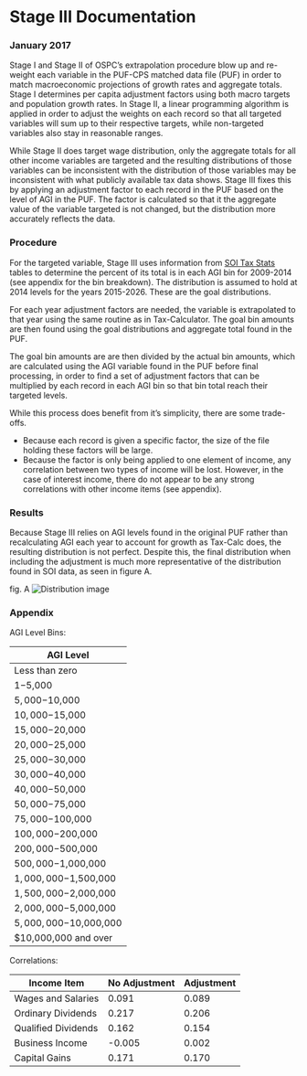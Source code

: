 # Stage III Documentation
### January 2017

Stage I and Stage II of OSPC’s extrapolation procedure blow up and re-weight
each variable in the PUF-CPS matched data file (PUF) in order to match
macroeconomic projections of growth rates and aggregate totals. Stage I
determines per capita adjustment factors using both macro targets and
population growth rates. In Stage II, a linear programming algorithm is applied
in order to adjust the weights on each record so that all targeted variables
will sum up to their respective targets, while non-targeted variables also
stay in reasonable ranges.

While Stage II does target wage distribution, only the aggregate totals for
all other income variables are targeted and the resulting distributions of
those variables can be inconsistent with the distribution of those variables
may be inconsistent with what publicly available tax data shows. Stage III
fixes this by applying an adjustment factor to each record in the PUF based on
the level of AGI in the PUF. The factor is calculated so that it the aggregate
value of the variable targeted is not changed, but the distribution more
accurately reflects the data.

### Procedure

For the targeted variable, Stage III uses information from
[SOI Tax Stats ](https://www.irs.gov/uac/soi-tax-stats-individual-statistical-tables-by-size-of-adjusted-gross-income)
tables to determine the percent of its total is in each AGI bin for 2009-2014
(see appendix for the bin breakdown). The distribution is assumed to hold at
2014 levels for the years 2015-2026. These are the goal distributions.

For each year adjustment factors are needed, the variable is extrapolated to
that year using the same routine as in Tax-Calculator. The goal bin amounts
are then found using the goal distributions and aggregate total found in the
PUF.

The goal bin amounts are are then divided by the actual bin amounts, which are
calculated using the AGI variable found in the PUF before final processing, in
order to find a set of adjustment factors that can be multiplied by each
record in each AGI bin so that bin total reach their targeted levels. 

While this process does benefit from it’s simplicity, there are some
trade-offs. 

* Because each record is given a specific factor,  the size of the file
   holding these factors will be large.
* Because the factor is only being applied to one element of income, any
   correlation between two types of income will be lost. However, in the case
   of interest income, there do not appear to be any strong correlations with
   other income items (see appendix).

### Results
Because Stage III relies on AGI levels found in the original PUF rather than
recalculating AGI each year to account for growth as Tax-Calc does, the
resulting distribution is not perfect. Despite this, the final distribution
when including the adjustment is much more representative of the distribution
found in SOI data, as seen in figure A.

fig. A
![Distribution image](https://github.com/andersonfrailey/Notebook-Uploads/blob/master/intincomedistribution.png)

### Appendix

AGI Level Bins:

| AGI Level              | 
|------------------------| 
| Less than zero         | 
| $1-$5,000              | 
| $5,000 -$10,000        | 
| $10,000-$15,000        | 
| $15,000-$20,000        | 
| $20,000-$25,000        | 
| $25,000-$30,000        | 
| $30,000-$40,000        | 
| $40,000-$50,000        | 
| $50,000-$75,000        | 
| $75,000-$100,000       | 
| $100,000-$200,000      | 
| $200,000-$500,000      | 
| $500,000-$1,000,000    | 
| $1,000,000-$1,500,000  | 
| $1,500,000-$2,000,000  | 
| $2,000,000-$5,000,000  | 
| $5,000,000-$10,000,000 | 
| $10,000,000 and over   | 

Correlations:

| Income Item         | No Adjustment | Adjustment | 
|---------------------|---------------|------------| 
| Wages and Salaries  | 0.091         | 0.089      | 
| Ordinary Dividends  | 0.217         | 0.206      | 
| Qualified Dividends | 0.162         | 0.154      | 
| Business Income     | -0.005        | 0.002      | 
| Capital Gains       | 0.171         | 0.170      | 




